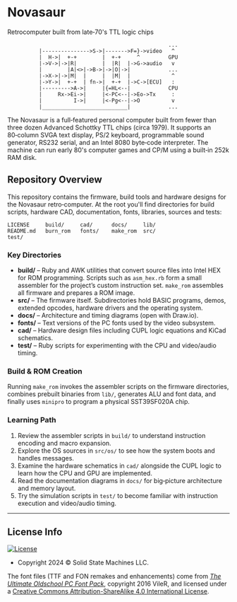 # Novasaur
Retrocomputer built from late‑70's TTL logic chips
```
                                                   ...
          |--------------->S->|------->F=}->video   ^
          |  H->|  +-+        |  +-+     ^         GPU
          |->V->|->|R|        |  |R|  |->G->audio   v
          |        |A|<>|->B->|->|O|->|            ...
          |->X->|->|M|  |     |  |M|  |             ^
          |->Y->|  +-+  | fn->|  +-+  |->C->[ECU]   :
          |--------->A->|     |{=HL<--|            CPU
          |     Rx->Ei->|     |<-PC<--|->Eo->Tx     :
          |          I->|     |<-Pg<--|->O          v
          |___________________________|            ...
```

The Novasaur is a full‑featured personal computer built from fewer than three dozen Advanced Schottky TTL chips (circa 1979). It supports an 80‑column SVGA text display, PS/2 keyboard, programmable sound generator, RS232 serial, and an Intel 8080 byte‑code interpreter. The machine can run early 80's computer games and CP/M using a built‑in 252k RAM disk.

## Repository Overview

This repository contains the firmware, build tools and hardware designs for the Novasaur retro‑computer. At the root you'll find directories for build scripts, hardware CAD, documentation, fonts, libraries, sources and tests:

```
LICENSE     build/     cad/      docs/     lib/
README.md   burn_rom   fonts/    make_rom  src/
test/
```

### Key Directories

- **build/** – Ruby and AWK utilities that convert source files into Intel HEX for ROM programming. Scripts such as `asm_hex.rb` form a small assembler for the project’s custom instruction set. `make_rom` assembles all firmware and prepares a ROM image.
- **src/** – The firmware itself. Subdirectories hold BASIC programs, demos, extended opcodes, hardware drivers and the operating system.
- **docs/** – Architecture and timing diagrams (open with Draw.io).
- **fonts/** – Text versions of the PC fonts used by the video subsystem.
- **cad/** – Hardware design files including CUPL logic equations and KiCad schematics.
- **test/** – Ruby scripts for experimenting with the CPU and video/audio timing.

### Build & ROM Creation

Running `make_rom` invokes the assembler scripts on the firmware directories, combines prebuilt binaries from `lib/`, generates ALU and font data, and finally uses `minipro` to program a physical SST39SF020A chip.

### Learning Path

1. Review the assembler scripts in `build/` to understand instruction encoding and macro expansion.
2. Explore the OS sources in `src/os/` to see how the system boots and handles messages.
3. Examine the hardware schematics in `cad/` alongside the CUPL logic to learn how the CPU and GPU are implemented.
4. Read the documentation diagrams in `docs/` for big‑picture architecture and memory layout.
5. Try the simulation scripts in `test/` to become familiar with instruction execution and video/audio timing.

---

## License Info

[![License](https://img.shields.io/badge/license-GPLv3-brightgreen.svg)](https://www.gnu.org/licenses/gpl-3.0.en.html)
- Copyright 2024 © Solid State Machines LLC.

The font files (TTF and FON remakes and enhancements) come from [_The Ultimate Oldschool PC Font Pack_](http://int10h.org/oldschool-pc-fonts/), copyright 2016 VileR, and licensed under a [Creative Commons Attribution-ShareAlike 4.0 International License](http://creativecommons.org/licenses/by-sa/4.0/).
